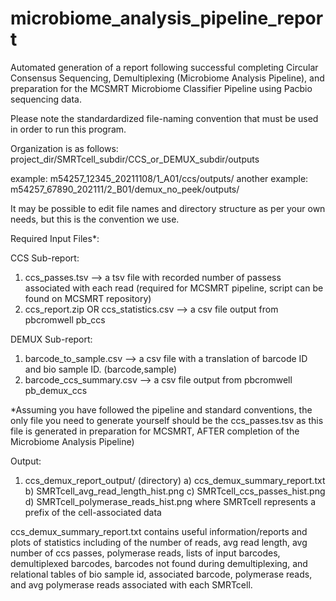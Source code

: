 # microbiome_analysis_pipeline_report
Automated generation of a report following successful completing Circular Consensus Sequencing, Demultiplexing (Microbiome Analysis Pipeline), and preparation for the MCSMRT Microbiome Classifier Pipeline using Pacbio sequencing data.

Please note the standardardized file-naming convention that must be used in order to run this program.

Organization is as follows: 
project_dir/SMRTcell_subdir/CCS_or_DEMUX_subdir/outputs

example: 
m54257_12345_20211108/1_A01/ccs/outputs/
another example: 
m54257_67890_202111/2_B01/demux_no_peek/outputs/

It may be possible to edit file names and directory structure as per your own needs, but this is the convention we use.

Required Input Files*:

CCS Sub-report:
1) ccs_passes.tsv --> 
a tsv file with recorded number of passess associated with each read (required for MCSMRT pipeline, script can be found on MCSMRT repository)
2) ccs_report.zip OR ccs_statistics.csv --> 
a csv file output from pbcromwell pb_ccs 

DEMUX Sub-report:
1) barcode_to_sample.csv --> 
a csv file with a translation of barcode ID and bio sample ID. (barcode,sample)
2) barcode_ccs_summary.csv --> 
a csv file output from pbcromwell pb_demux_ccs

*Assuming you have followed the pipeline and standard conventions, the only file you need to generate yourself should be the ccs_passes.tsv as this file is generated in preparation for MCSMRT, AFTER completion of the Microbiome Analysis Pipeline)

Output:
1) ccs_demux_report_output/ (directory)
a) ccs_demux_summary_report.txt
b) SMRTcell_avg_read_length_hist.png
c) SMRTcell_ccs_passes_hist.png
d) SMRTcell_polymerase_reads_hist.png
where SMRTcell represents a prefix of the cell-associated data

ccs_demux_summary_report.txt contains useful information/reports and plots of statistics including of the number of reads, avg read length, avg number of ccs passes, polymerase reads, lists of input barcodes, demultiplexed barcodes, barcodes not found during demultiplexing, and relational tables of bio sample id, associated barcode, polymerase reads, and avg polymerase reads associated with each SMRTcell.
